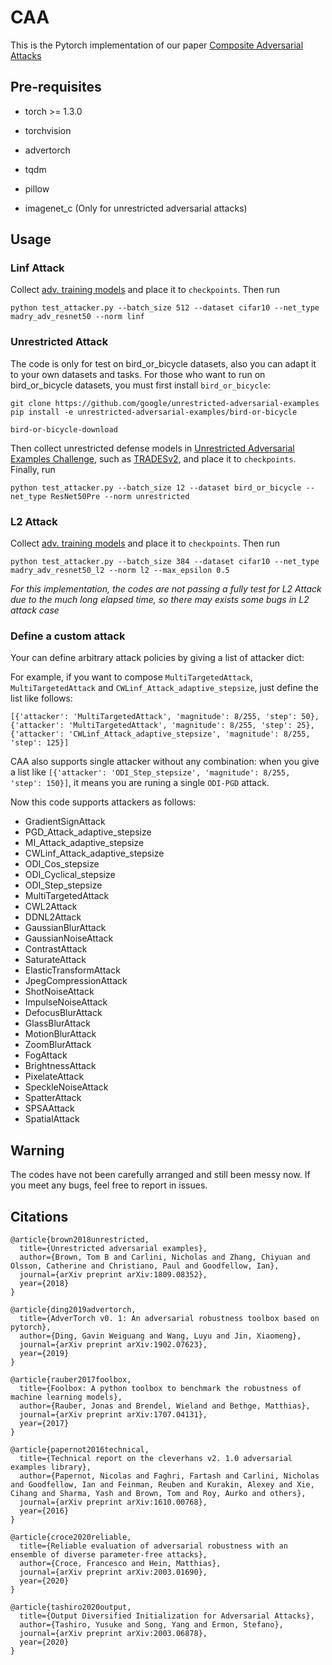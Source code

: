 # CAA
This is the Pytorch implementation of our paper [Composite Adversarial Attacks](https://arxiv.org/abs/2012.05434)

## Pre-requisites
- torch >= 1.3.0

- torchvision

- advertorch

- tqdm

- pillow

- imagenet_c (Only for unrestricted adversarial attacks)


## Usage

### Linf Attack
Collect [adv. training models](https://www.dropbox.com/s/c9qlt1lbdnu9tlo/cifar_linf_8.pt?dl=0) and place it to `checkpoints`. Then run 
```
python test_attacker.py --batch_size 512 --dataset cifar10 --net_type madry_adv_resnet50 --norm linf
```

### Unrestricted Attack
The code is only for test on bird_or_bicycle datasets, also you can adapt it to your own datasets and tasks. For those who want to run on bird_or_bicycle datasets, you must first install `bird_or_bicycle`:
```
git clone https://github.com/google/unrestricted-adversarial-examples
pip install -e unrestricted-adversarial-examples/bird-or-bicycle

bird-or-bicycle-download
```
Then collect unrestricted defense models in [Unrestricted Adversarial Examples Challenge](https://github.com/openphilanthropy/unrestricted-adversarial-examples), such as [TRADESv2](https://github.com/xincoder/google_attack), and place it to `checkpoints`. Finally, run 
```
python test_attacker.py --batch_size 12 --dataset bird_or_bicycle --net_type ResNet50Pre --norm unrestricted
```

### L2 Attack
Collect [adv. training models](https://www.dropbox.com/s/1zazwjfzee7c8i4/cifar_l2_0_5.pt?dl=0) and place it to `checkpoints`. Then run 
```
python test_attacker.py --batch_size 384 --dataset cifar10 --net_type madry_adv_resnet50_l2 --norm l2 --max_epsilon 0.5
```
*For this implementation, the codes are not passing a fully test for L2 Attack due to the much long elapsed time, so there may exists some bugs in L2 attack case*

### Define a custom attack
Your can define arbitrary attack policies by giving a list of attacker dict:

For example, if you want to compose `MultiTargetedAttack`, `MultiTargetedAttack` and `CWLinf_Attack_adaptive_stepsize`, just define the list like follows:
```
[{'attacker': 'MultiTargetedAttack', 'magnitude': 8/255, 'step': 50}, {'attacker': 'MultiTargetedAttack', 'magnitude': 8/255, 'step': 25}, {'attacker': 'CWLinf_Attack_adaptive_stepsize', 'magnitude': 8/255, 'step': 125}]
```
CAA also supports single attacker without any combination: when you give a list like `[{'attacker': 'ODI_Step_stepsize', 'magnitude': 8/255, 'step': 150}]`, it means you are runing a single `ODI-PGD` attack.

Now this code supports attackers as follows:
- GradientSignAttack
- PGD_Attack_adaptive_stepsize
- MI_Attack_adaptive_stepsize
- CWLinf_Attack_adaptive_stepsize
- ODI_Cos_stepsize
- ODI_Cyclical_stepsize
- ODI_Step_stepsize
- MultiTargetedAttack
- CWL2Attack
- DDNL2Attack
- GaussianBlurAttack
- GaussianNoiseAttack
- ContrastAttack
- SaturateAttack
- ElasticTransformAttack
- JpegCompressionAttack
- ShotNoiseAttack
- ImpulseNoiseAttack
- DefocusBlurAttack
- GlassBlurAttack
- MotionBlurAttack
- ZoomBlurAttack
- FogAttack
- BrightnessAttack
- PixelateAttack
- SpeckleNoiseAttack
- SpatterAttack
- SPSAAttack
- SpatialAttack

## Warning

The codes have not been carefully arranged and still been messy now. If you meet any bugs, feel free to report in issues. 

## Citations
```
@article{brown2018unrestricted,
  title={Unrestricted adversarial examples},
  author={Brown, Tom B and Carlini, Nicholas and Zhang, Chiyuan and Olsson, Catherine and Christiano, Paul and Goodfellow, Ian},
  journal={arXiv preprint arXiv:1809.08352},
  year={2018}
}
```

```
@article{ding2019advertorch,
  title={AdverTorch v0. 1: An adversarial robustness toolbox based on pytorch},
  author={Ding, Gavin Weiguang and Wang, Luyu and Jin, Xiaomeng},
  journal={arXiv preprint arXiv:1902.07623},
  year={2019}
}
```

```
@article{rauber2017foolbox,
  title={Foolbox: A python toolbox to benchmark the robustness of machine learning models},
  author={Rauber, Jonas and Brendel, Wieland and Bethge, Matthias},
  journal={arXiv preprint arXiv:1707.04131},
  year={2017}
}
```

```
@article{papernot2016technical,
  title={Technical report on the cleverhans v2. 1.0 adversarial examples library},
  author={Papernot, Nicolas and Faghri, Fartash and Carlini, Nicholas and Goodfellow, Ian and Feinman, Reuben and Kurakin, Alexey and Xie, Cihang and Sharma, Yash and Brown, Tom and Roy, Aurko and others},
  journal={arXiv preprint arXiv:1610.00768},
  year={2016}
}
```

```
@article{croce2020reliable,
  title={Reliable evaluation of adversarial robustness with an ensemble of diverse parameter-free attacks},
  author={Croce, Francesco and Hein, Matthias},
  journal={arXiv preprint arXiv:2003.01690},
  year={2020}
}
```

```
@article{tashiro2020output,
  title={Output Diversified Initialization for Adversarial Attacks},
  author={Tashiro, Yusuke and Song, Yang and Ermon, Stefano},
  journal={arXiv preprint arXiv:2003.06878},
  year={2020}
}
```
